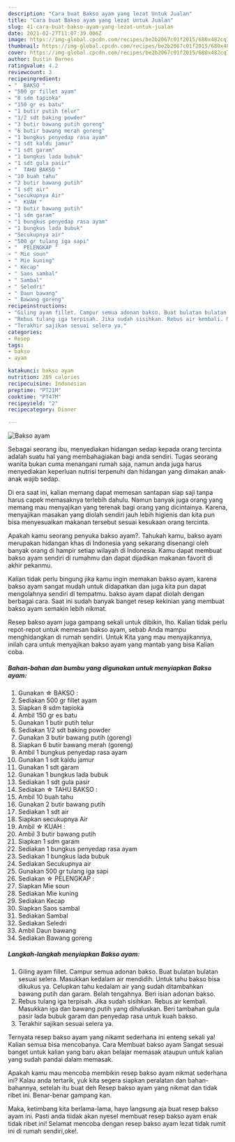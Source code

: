 ```yaml
---
description: "Cara buat Bakso ayam yang lezat Untuk Jualan"
title: "Cara buat Bakso ayam yang lezat Untuk Jualan"
slug: 41-cara-buat-bakso-ayam-yang-lezat-untuk-jualan
date: 2021-02-27T11:07:39.006Z
image: https://img-global.cpcdn.com/recipes/be2b2067c01f2015/680x482cq70/bakso-ayam-foto-resep-utama.jpg
thumbnail: https://img-global.cpcdn.com/recipes/be2b2067c01f2015/680x482cq70/bakso-ayam-foto-resep-utama.jpg
cover: https://img-global.cpcdn.com/recipes/be2b2067c01f2015/680x482cq70/bakso-ayam-foto-resep-utama.jpg
author: Dustin Barnes
ratingvalue: 4.2
reviewcount: 3
recipeingredient:
- "  BAKSO "
- "500 gr fillet ayam"
- "8 sdm tapioka"
- "150 gr es batu"
- "1 butir putih telur"
- "1/2 sdt baking powder"
- "3 butir bawang putih goreng"
- "6 butir bawang merah goreng"
- "1 bungkus penyedap rasa ayam"
- "1 sdt kaldu jamur"
- "1 sdt garam"
- "1 bungkus lada bubuk"
- "1 sdt gula pasir"
- "  TAHU BAKSO "
- "10 buah tahu"
- "2 butir bawang putih"
- "1 sdt air"
- "secukupnya Air"
- "  KUAH "
- "3 butir bawang putih"
- "1 sdm garam"
- "1 bungkus penyedap rasa ayam"
- "1 bungkus lada bubuk"
- "Secukupnya air"
- "500 gr tulang iga sapi"
- "  PELENGKAP "
- " Mie soun"
- " Mie kuning"
- " Kecap"
- " Saos sambal"
- " Sambal"
- " Seledri"
- " Daun bawang"
- " Bawang goreng"
recipeinstructions:
- "Giling ayam fillet. Campur semua adonan bakso. Buat bulatan bulatan sesuai selera. Masukkan kedalam air mendidih. Untuk tahu bakso bisa dikukus ya. Celupkan tahu kedalam air yang sudah ditambahkan bawang putih dan garam. Belah tengahnya. Beri isian adonan bakso."
- "Rebus tulang iga terpisah. Jika sudah sisihkan. Rebus air kembali. Masukkan iga dan bawang putih yang dihaluskan. Beri tambahan gula pasir lada bubuk garam dan penyedap rasa untuk kuah bakso."
- "Terakhir sajikan sesuai selera ya."
categories:
- Resep
tags:
- bakso
- ayam

katakunci: bakso ayam 
nutrition: 289 calories
recipecuisine: Indonesian
preptime: "PT21M"
cooktime: "PT47M"
recipeyield: "2"
recipecategory: Dinner

---
```



![Bakso ayam](https://img-global.cpcdn.com/recipes/be2b2067c01f2015/680x482cq70/bakso-ayam-foto-resep-utama.jpg)

Sebagai seorang ibu, menyediakan hidangan sedap kepada orang tercinta adalah suatu hal yang membahagiakan bagi anda sendiri. Tugas seorang  wanita bukan cuma menangani rumah saja, namun anda juga harus menyediakan keperluan nutrisi terpenuhi dan hidangan yang dimakan anak-anak wajib sedap.

Di era  saat ini, kalian memang dapat memesan santapan siap saji tanpa harus capek memasaknya terlebih dahulu. Namun banyak juga orang yang memang mau menyajikan yang terenak bagi orang yang dicintainya. Karena, menyajikan masakan yang diolah sendiri jauh lebih higienis dan kita pun bisa menyesuaikan makanan tersebut sesuai kesukaan orang tercinta. 



Apakah kamu seorang penyuka bakso ayam?. Tahukah kamu, bakso ayam merupakan hidangan khas di Indonesia yang sekarang disenangi oleh banyak orang di hampir setiap wilayah di Indonesia. Kamu dapat membuat bakso ayam sendiri di rumahmu dan dapat dijadikan makanan favorit di akhir pekanmu.

Kalian tidak perlu bingung jika kamu ingin memakan bakso ayam, karena bakso ayam sangat mudah untuk didapatkan dan juga kita pun dapat mengolahnya sendiri di tempatmu. bakso ayam dapat diolah dengan berbagai cara. Saat ini sudah banyak banget resep kekinian yang membuat bakso ayam semakin lebih nikmat.

Resep bakso ayam juga gampang sekali untuk dibikin, lho. Kalian tidak perlu repot-repot untuk memesan bakso ayam, sebab Anda mampu menghidangkan di rumah sendiri. Untuk Kita yang mau menyajikannya, inilah cara untuk menyajikan bakso ayam yang mantab yang bisa Kalian coba.

<!--inarticleads1-->

##### Bahan-bahan dan bumbu yang digunakan untuk menyiapkan Bakso ayam:

1. Gunakan  ☆ BAKSO :
1. Sediakan 500 gr fillet ayam
1. Siapkan 8 sdm tapioka
1. Ambil 150 gr es batu
1. Gunakan 1 butir putih telur
1. Sediakan 1/2 sdt baking powder
1. Gunakan 3 butir bawang putih (goreng)
1. Siapkan 6 butir bawang merah (goreng)
1. Ambil 1 bungkus penyedap rasa ayam
1. Gunakan 1 sdt kaldu jamur
1. Gunakan 1 sdt garam
1. Gunakan 1 bungkus lada bubuk
1. Sediakan 1 sdt gula pasir
1. Sediakan  ☆ TAHU BAKSO :
1. Ambil 10 buah tahu
1. Gunakan 2 butir bawang putih
1. Sediakan 1 sdt air
1. Siapkan secukupnya Air
1. Ambil  ☆ KUAH :
1. Ambil 3 butir bawang putih
1. Siapkan 1 sdm garam
1. Sediakan 1 bungkus penyedap rasa ayam
1. Sediakan 1 bungkus lada bubuk
1. Sediakan Secukupnya air
1. Gunakan 500 gr tulang iga sapi
1. Sediakan  ☆ PELENGKAP :
1. Siapkan  Mie soun
1. Sediakan  Mie kuning
1. Sediakan  Kecap
1. Siapkan  Saos sambal
1. Sediakan  Sambal
1. Sediakan  Seledri
1. Ambil  Daun bawang
1. Sediakan  Bawang goreng




<!--inarticleads2-->

##### Langkah-langkah menyiapkan Bakso ayam:

1. Giling ayam fillet. Campur semua adonan bakso. Buat bulatan bulatan sesuai selera. Masukkan kedalam air mendidih. Untuk tahu bakso bisa dikukus ya. Celupkan tahu kedalam air yang sudah ditambahkan bawang putih dan garam. Belah tengahnya. Beri isian adonan bakso.
1. Rebus tulang iga terpisah. Jika sudah sisihkan. Rebus air kembali. Masukkan iga dan bawang putih yang dihaluskan. Beri tambahan gula pasir lada bubuk garam dan penyedap rasa untuk kuah bakso.
1. Terakhir sajikan sesuai selera ya.




Ternyata resep bakso ayam yang nikamt sederhana ini enteng sekali ya! Kalian semua bisa mencobanya. Cara Membuat bakso ayam Sangat sesuai banget untuk kalian yang baru akan belajar memasak ataupun untuk kalian yang sudah pandai dalam memasak.

Apakah kamu mau mencoba membikin resep bakso ayam nikmat sederhana ini? Kalau anda tertarik, yuk kita segera siapkan peralatan dan bahan-bahannya, setelah itu buat deh Resep bakso ayam yang nikmat dan tidak ribet ini. Benar-benar gampang kan. 

Maka, ketimbang kita berlama-lama, hayo langsung aja buat resep bakso ayam ini. Pasti anda tiidak akan nyesel membuat resep bakso ayam enak tidak ribet ini! Selamat mencoba dengan resep bakso ayam lezat tidak rumit ini di rumah sendiri,oke!.

